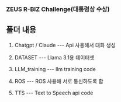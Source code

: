 ### ZEUS R-BIZ Challenge(대통령상 수상)

## 폴더 내용

1. Chatgpt / Claude
--- Api 사용해서 대화 생성

2. DATASET
    --- Llama 3.1용 데이터셋

 3. LLM_training
   --- llm training code

4. ROS
 --- ROS 사용해 서로 통신하도록 함

5. TTS
 --- Text to Speech api code
